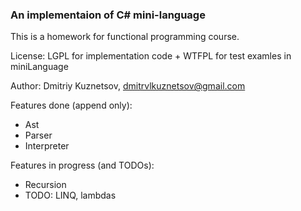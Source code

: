 ### An implementaion of C# mini-language

This is a homework for functional programming course.

License: LGPL for implementation code + WTFPL for test examles in miniLanguage

Author: Dmitriy Kuznetsov, dmitrvlkuznetsov@gmail.com

Features done (append only):

- Ast
- Parser
- Interpreter

Features in progress (and TODOs):

- Recursion
- TODO: LINQ, lambdas
